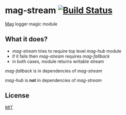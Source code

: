 # mag-stream [![Build Status](https://travis-ci.org/mahnunchik/mag-stream.svg)](https://travis-ci.org/mahnunchik/mag-stream)

[Mag](https://github.com/mahnunchik/mag) logger magic module

## What it does?

* *mag-stream* tries to require top level *mag-hub* module
* if it fails then *mag-stream* requires *mag-fallback*
* in both cases, module returns writable stream

*mag-fallback* is in dependencies of *mag-stream*

*mag-hub* is **not** in dependencies of *mag-stream*

## License

[MIT](https://github.com/mahnunchik/mag-stream/blob/master/LICENSE)

